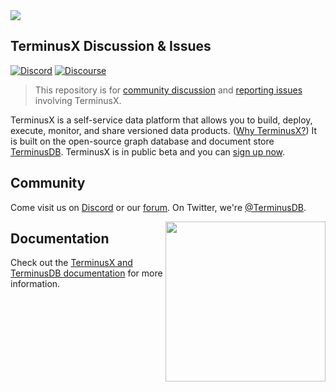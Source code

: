 <img src="https://assets.terminusdb.com/readmes/terminusx/header.gif">

## TerminusX Discussion & Issues

[![Discord](https://img.shields.io/discord/689805612053168129?label=Discord&logo=Discord&style=plastic)](https://discord.gg/yTJKAma)
[![Discourse](https://img.shields.io/discourse/topics?color=yellow&logo=Discourse&server=https%3A%2F%2Fdiscuss.terminusdb.com%2F&style=plastic)](https://discuss.terminusdb.com/)

> This repository is for [community discussion][discussions] and [reporting
> issues][issues] involving TerminusX.

TerminusX is a self-service data platform that allows you to build, deploy,
execute, monitor, and share versioned data products. ([Why TerminusX?][why]) It
is built on the open-source graph database and document store
[TerminusDB][home]. TerminusX is in public beta and you can [sign up
now][dashboard].

[why]: https://terminusdb.com/why-terminus/
[home]: https://terminusdb.com/
[dashboard]: https://dashboard.terminusdb.com/

[discussions]: https://github.com/terminusdb/terminusx/discussions
[issues]: https://github.com/terminusdb/terminusx/issues
[TerminusDB]: https://github.com/terminusdb/terminusdb

## Community

Come visit us on [Discord][discord] or our [forum][forum]. On Twitter, we're
[@TerminusDB][twitter].

<img align="right" src="https://assets.terminusdb.com/images/TerminusDB%20color%20mascot.png" width="256px"/>

[discord]: https://discord.gg/yTJKAma
[forum]: https://discuss.terminusdb.com
[twitter]: https://twitter.com/TerminusDB

## Documentation

Check out the [TerminusX and TerminusDB documentation][documentation] for more information.

[documentation]: https://terminusdb.com/docs/

